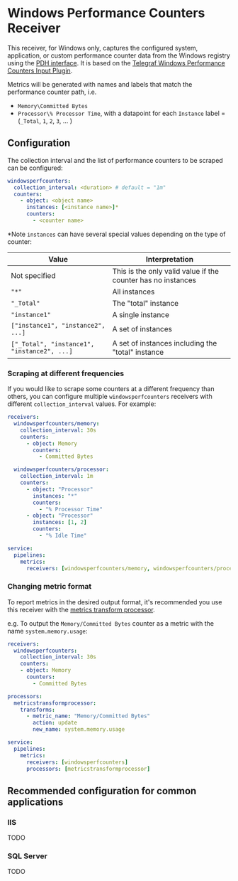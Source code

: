 # Windows Performance Counters Receiver

This receiver, for Windows only, captures the configured system, application, or
custom performance counter data from the Windows registry using the [PDH
interface](https://docs.microsoft.com/en-us/windows/win32/perfctrs/using-the-pdh-functions-to-consume-counter-data).
It is based on the [Telegraf Windows Performance Counters Input
Plugin](https://github.com/influxdata/telegraf/tree/master/plugins/inputs/win_perf_counters).

Metrics will be generated with names and labels that match the performance
counter path, i.e.

- `Memory\Committed Bytes`
- `Processor\% Processor Time`, with a datapoint for each `Instance` label = (`_Total`, `1`, `2`, `3`, ... )

## Configuration

The collection interval and the list of performance counters to be scraped can
be configured:

```yaml
windowsperfcounters:
  collection_interval: <duration> # default = "1m"
  counters:
    - object: <object name>
      instances: [<instance name>]*
      counters:
        - <counter name>
```

*Note `instances` can have several special values depending on the type of
counter:

Value | Interpretation
-- | --
Not specified | This is the only valid value if the counter has no instances
`"*"` | All instances
`"_Total"` | The "total" instance
`"instance1"` | A single instance
`["instance1", "instance2", ...]` | A set of instances
`["_Total", "instance1", "instance2", ...]` | A set of instances including the "total" instance

### Scraping at different frequencies

If you would like to scrape some counters at a different frequency than others,
you can configure multiple `windowsperfcounters` receivers with different
`collection_interval` values. For example:

```yaml
receivers:
  windowsperfcounters/memory:
    collection_interval: 30s
    counters:
      - object: Memory
        counters:
          - Committed Bytes

  windowsperfcounters/processor:
    collection_interval: 1m
    counters:
      - object: "Processor"
        instances: "*"
        counters:
          - "% Processor Time"
      - object: "Processor"
        instances: [1, 2]
        counters:
          - "% Idle Time"

service:
  pipelines:
    metrics:
      receivers: [windowsperfcounters/memory, windowsperfcounters/processor]
```

### Changing metric format

To report metrics in the desired output format, it's recommended you use this
receiver with the [metrics transform
processor](https://github.com/open-telemetry/opentelemetry-collector-contrib/tree/master/processor/metricstransformprocessor).

e.g. To output the `Memory/Committed Bytes` counter as a metric with the name
`system.memory.usage`:

```yaml
receivers:
  windowsperfcounters:
    collection_interval: 30s
    counters:
    - object: Memory
      counters:
        - Committed Bytes

processors:
  metricstransformprocessor:
    transforms:
      - metric_name: "Memory/Committed Bytes"
        action: update
        new_name: system.memory.usage

service:
  pipelines:
    metrics:
      receivers: [windowsperfcounters]
      processors: [metricstransformprocessor]
```

## Recommended configuration for common applications

### IIS

TODO

### SQL Server

TODO
